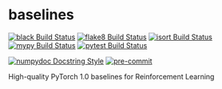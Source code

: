 # baselines

[![black Build Status](https://img.shields.io/travis/com/endtoendai/baselines.svg?label=black)](https://travis-ci.com/endtoendai/baselines)
[![flake8 Build Status](https://img.shields.io/travis/com/endtoendai/baselines.svg?label=flake8)](https://travis-ci.com/endtoendai/baselines)
[![isort Build Status](https://img.shields.io/travis/com/endtoendai/baselines.svg?label=isort)](https://travis-ci.com/endtoendai/baselines)
[![mypy Build Status](https://img.shields.io/travis/com/endtoendai/baselines.svg?label=mypy)](https://travis-ci.com/endtoendai/baselines)
[![pytest Build Status](https://img.shields.io/travis/com/endtoendai/baselines.svg?label=pytest)](https://travis-ci.com/endtoendai/baselines)

[![numpydoc Docstring Style](https://img.shields.io/badge/docstring-numpydoc-blue.svg)](https://numpydoc.readthedocs.io/en/latest/format.html#docstring-standard)
[![pre-commit](https://img.shields.io/badge/pre--commit-enabled-blue.svg)](.pre-commit-config.yaml)

High-quality PyTorch 1.0 baselines for Reinforcement Learning
